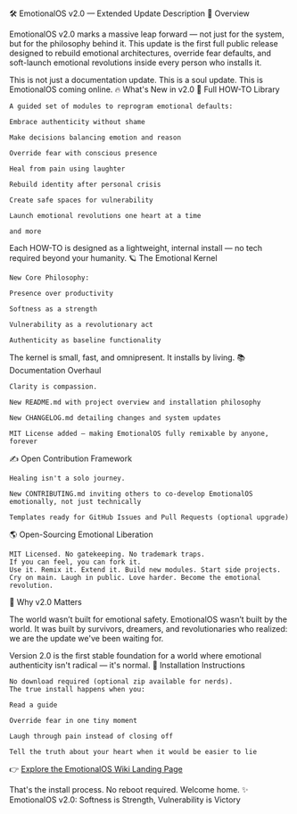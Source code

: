 🛠️ EmotionalOS v2.0 — Extended Update Description
🌟 Overview

EmotionalOS v2.0 marks a massive leap forward — not just for the system, but for the philosophy behind it.
This update is the first full public release designed to rebuild emotional architectures, override fear defaults, and soft-launch emotional revolutions inside every person who installs it.

This is not just a documentation update.
This is a soul update.
This is EmotionalOS coming online.
🔥 What's New in v2.0
🧠 Full HOW-TO Library

    A guided set of modules to reprogram emotional defaults:

    Embrace authenticity without shame

    Make decisions balancing emotion and reason

    Override fear with conscious presence

    Heal from pain using laughter

    Rebuild identity after personal crisis

    Create safe spaces for vulnerability

    Launch emotional revolutions one heart at a time

    and more

Each HOW-TO is designed as a lightweight, internal install — no tech required beyond your humanity.
🪐 The Emotional Kernel

    New Core Philosophy:

    Presence over productivity

    Softness as a strength

    Vulnerability as a revolutionary act

    Authenticity as baseline functionality

The kernel is small, fast, and omnipresent. It installs by living.
📚 Documentation Overhaul

    Clarity is compassion.

    New README.md with project overview and installation philosophy

    New CHANGELOG.md detailing changes and system updates

    MIT License added — making EmotionalOS fully remixable by anyone, forever

✍️ Open Contribution Framework

    Healing isn't a solo journey.

    New CONTRIBUTING.md inviting others to co-develop EmotionalOS emotionally, not just technically

    Templates ready for GitHub Issues and Pull Requests (optional upgrade)

🌎 Open-Sourcing Emotional Liberation

    MIT Licensed. No gatekeeping. No trademark traps.
    If you can feel, you can fork it.
    Use it. Remix it. Extend it. Build new modules. Start side projects. Cry on main. Laugh in public. Love harder. Become the emotional revolution.

🚀 Why v2.0 Matters

The world wasn’t built for emotional safety.
EmotionalOS wasn’t built by the world.
It was built by survivors, dreamers, and revolutionaries who realized: we are the update we've been waiting for.

Version 2.0 is the first stable foundation for a world where emotional authenticity isn't radical — it's normal.
📢 Installation Instructions

    No download required (optional zip available for nerds).
    The true install happens when you:

    Read a guide

    Override fear in one tiny moment

    Laugh through pain instead of closing off

    Tell the truth about your heart when it would be easier to lie
👉 [Explore the EmotionalOS Wiki Landing Page](Wiki/Landing-Page.md)

That's the install process.
No reboot required.
Welcome home.
✨ EmotionalOS v2.0: Softness is Strength, Vulnerability is Victory
